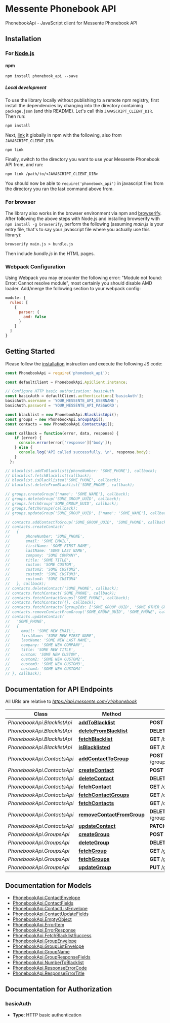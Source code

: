 # Messente Phonebook API

PhonebookApi - JavaScript client for Messente Phonebook API

## Installation

### For [Node.js](https://nodejs.org/)

#### npm

```shell
npm install phonebook_api --save
```

##### Local development

To use the library locally without publishing to a remote npm registry, first install the dependencies by changing
into the directory containing `package.json` (and this README). Let's call this `JAVASCRIPT_CLIENT_DIR`. Then run:

```shell
npm install
```

Next, [link](https://docs.npmjs.com/cli/link) it globally in npm with the following, also from `JAVASCRIPT_CLIENT_DIR`:

```shell
npm link
```

Finally, switch to the directory you want to use your Messente Phonebook API from, and run:

```shell
npm link /path/to/<JAVASCRIPT_CLIENT_DIR>
```

You should now be able to `require('phonebook_api')` in javascript files from the directory you ran the last
command above from.

### For browser

The library also works in the browser environment via npm and [browserify](http://browserify.org/). After following
the above steps with Node.js and installing browserify with `npm install -g browserify`,
perform the following (assuming *main.js* is your entry file, that's to say your javascript file where you actually
use this library):

```shell
browserify main.js > bundle.js
```

Then include *bundle.js* in the HTML pages.

### Webpack Configuration

Using Webpack you may encounter the following error: "Module not found: Error:
Cannot resolve module", most certainly you should disable AMD loader. Add/merge
the following section to your webpack config:

```javascript
module: {
  rules: [
    {
      parser: {
        amd: false
      }
    }
  ]
}
```

## Getting Started

Please follow the [installation](#installation) instruction and execute the following JS code:

```javascript
const PhonebookApi = require('phonebook_api');

const defaultClient = PhonebookApi.ApiClient.instance;

// Configure HTTP basic authorization: basicAuth
const basicAuth = defaultClient.authentications['basicAuth'];
basicAuth.username = 'YOUR_MESSENTE_API_USERNAME';
basicAuth.password = 'YOUR_MESSENTE_API_PASSWORD';

const blacklist = new PhonebookApi.BlacklistApi();
const groups = new PhonebookApi.GroupsApi();
const contacts = new PhonebookApi.ContactsApi();

const callback = function(error, data, response) {
    if (error) {
      console.error(error['response']['body']);
    } else {
      console.log('API called successfully. \n', response.body);
    }
  };

// blacklist.addToBlacklist({phoneNumber: 'SOME_PHONE'}, callback);
// blacklist.fetchBlacklist(callback);
// blacklist.isBlacklisted('SOME_PHONE', callback);
// blacklist.deleteFromBlacklist('SOME_PHONE', callback);

// groups.createGroup({'name': 'SOME_NAME'}, callback);
// groups.deleteGroup('SOME_GROUP_UUID', callback);
// groups.fetchGroup('SOME_GROUP_UUID', callback);
// groups.fetchGroups(callback);
// groups.updateGroup('SOME_GROUP_UUID', {'name': 'SOME_NAME'}, callback);

// contacts.addContactToGroup('SOME_GROUP_UUID', 'SOME_PHONE', callback);
// contacts.createContact(
//   {
//       phoneNumber: 'SOME_PHONE',
//       email: 'SOME EMAIL',
//       firstName: 'SOME FIRST NAME',
//       lastName: 'SOME LAST NAME',
//       company: 'SOME COMPANY',
//       title: 'SOME TITLE',
//       custom: 'SOME CUSTOM',
//       custom2: 'SOME CUSTOM2',
//       custom3: 'SOME CUSTOM3',
//       custom4: 'SOME CUSTOM4'
//   }, callback);
// contacts.deleteContact('SOME_PHONE', callback);
// contacts.fetchContact('SOME_PHONE', callback);
// contacts.fetchContactGroups('SOME_PHONE', callback);
// contacts.fetchContacts({}, callback);
// contacts.fetchContacts({groupIds: ['SOME_GROUP_UUID', 'SOME_OTHER_GROUP_UUID']}, callback);
// contacts.removeContactFromGroup('SOME_GROUP_UUID', 'SOME_PHONE', callback);
// contacts.updateContact(
//   'SOME_PHONE',
//   {
//     email: 'SOME NEW EMAIL',
//     firstName: 'SOME NEW FIRST NAME',
//     lastName: 'SOME NEW LAST NAME',
//     company: 'SOME NEW COMPANY',
//     title: 'SOME NEW TITLE',
//     custom: 'SOME NEW CUSTOM',
//     custom2: 'SOME NEW CUSTOM2',
//     custom3: 'SOME NEW CUSTOM3',
//     custom4: 'SOME NEW CUSTOM4'
// }, callback);
```

## Documentation for API Endpoints

All URIs are relative to *https://api.messente.com/v1/phonebook*

Class | Method | HTTP request | Description
------------ | ------------- | ------------- | -------------
*PhonebookApi.BlacklistApi* | [**addToBlacklist**](docs/BlacklistApi.md#addToBlacklist) | **POST** /blacklist |
*PhonebookApi.BlacklistApi* | [**deleteFromBlacklist**](docs/BlacklistApi.md#deleteFromBlacklist) | **DELETE** /blacklist/{phone} |
*PhonebookApi.BlacklistApi* | [**fetchBlacklist**](docs/BlacklistApi.md#fetchBlacklist) | **GET** /blacklist |
*PhonebookApi.BlacklistApi* | [**isBlacklisted**](docs/BlacklistApi.md#isBlacklisted) | **GET** /blacklist/{phone} |
*PhonebookApi.ContactsApi* | [**addContactToGroup**](docs/ContactsApi.md#addContactToGroup) | **POST** /groups/{groupId}/contacts/{phone} |
*PhonebookApi.ContactsApi* | [**createContact**](docs/ContactsApi.md#createContact) | **POST** /contacts |
*PhonebookApi.ContactsApi* | [**deleteContact**](docs/ContactsApi.md#deleteContact) | **DELETE** /contacts/{phone} |
*PhonebookApi.ContactsApi* | [**fetchContact**](docs/ContactsApi.md#fetchContact) | **GET** /contacts/{phone} |
*PhonebookApi.ContactsApi* | [**fetchContactGroups**](docs/ContactsApi.md#fetchContactGroups) | **GET** /contacts/{phone}/groups |
*PhonebookApi.ContactsApi* | [**fetchContacts**](docs/ContactsApi.md#fetchContacts) | **GET** /contacts |
*PhonebookApi.ContactsApi* | [**removeContactFromGroup**](docs/ContactsApi.md#removeContactFromGroup) | **DELETE** /groups/{groupId}/contacts/{phone} |
*PhonebookApi.ContactsApi* | [**updateContact**](docs/ContactsApi.md#updateContact) | **PATCH** /contacts/{phone} |
*PhonebookApi.GroupsApi* | [**createGroup**](docs/GroupsApi.md#createGroup) | **POST** /groups |
*PhonebookApi.GroupsApi* | [**deleteGroup**](docs/GroupsApi.md#deleteGroup) | **DELETE** /groups/{groupId} |
*PhonebookApi.GroupsApi* | [**fetchGroup**](docs/GroupsApi.md#fetchGroup) | **GET** /groups/{groupId} |
*PhonebookApi.GroupsApi* | [**fetchGroups**](docs/GroupsApi.md#fetchGroups) | **GET** /groups |
*PhonebookApi.GroupsApi* | [**updateGroup**](docs/GroupsApi.md#updateGroup) | **PUT** /groups/{groupId} |


## Documentation for Models

 - [PhonebookApi.ContactEnvelope](docs/ContactEnvelope.md)
 - [PhonebookApi.ContactFields](docs/ContactFields.md)
 - [PhonebookApi.ContactListEnvelope](docs/ContactListEnvelope.md)
 - [PhonebookApi.ContactUpdateFields](docs/ContactUpdateFields.md)
 - [PhonebookApi.EmptyObject](docs/EmptyObject.md)
 - [PhonebookApi.ErrorItem](docs/ErrorItem.md)
 - [PhonebookApi.ErrorResponse](docs/ErrorResponse.md)
 - [PhonebookApi.FetchBlacklistSuccess](docs/FetchBlacklistSuccess.md)
 - [PhonebookApi.GroupEnvelope](docs/GroupEnvelope.md)
 - [PhonebookApi.GroupListEnvelope](docs/GroupListEnvelope.md)
 - [PhonebookApi.GroupName](docs/GroupName.md)
 - [PhonebookApi.GroupResponseFields](docs/GroupResponseFields.md)
 - [PhonebookApi.NumberToBlacklist](docs/NumberToBlacklist.md)
 - [PhonebookApi.ResponseErrorCode](docs/ResponseErrorCode.md)
 - [PhonebookApi.ResponseErrorTitle](docs/ResponseErrorTitle.md)


## Documentation for Authorization


### basicAuth

- **Type**: HTTP basic authentication
